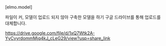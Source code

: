 [elmo.model]

파일이 커, 모델이 업로드 되지 않아
구축한 모델을 하기 구글 드라이브를 통해 업로드를 대체합니다.

https://drive.google.com/file/d/1xQ7Wtk2A-YyCvyrdommMjq4kJ_cLeG29/view?usp=share_link
